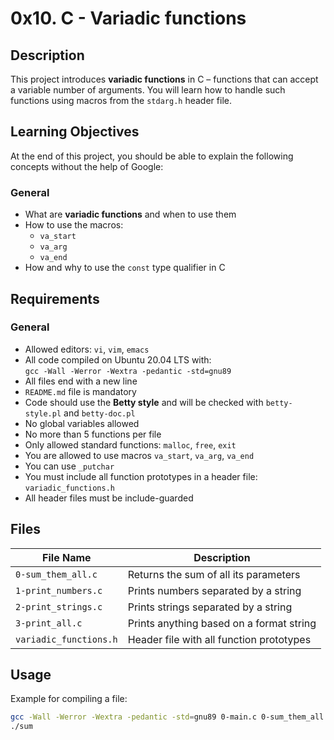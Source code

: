 # 0x10. C - Variadic functions

## Description

This project introduces **variadic functions** in C – functions that can accept a variable number of arguments. You will learn how to handle such functions using macros from the `stdarg.h` header file.

## Learning Objectives

At the end of this project, you should be able to explain the following concepts without the help of Google:

### General

- What are **variadic functions** and when to use them
- How to use the macros:
  - `va_start`
  - `va_arg`
  - `va_end`
- How and why to use the `const` type qualifier in C

## Requirements

### General

- Allowed editors: `vi`, `vim`, `emacs`
- All code compiled on Ubuntu 20.04 LTS with:  
  `gcc -Wall -Werror -Wextra -pedantic -std=gnu89`
- All files end with a new line
- `README.md` file is mandatory
- Code should use the **Betty style** and will be checked with `betty-style.pl` and `betty-doc.pl`
- No global variables allowed
- No more than 5 functions per file
- Only allowed standard functions: `malloc`, `free`, `exit`
- You are allowed to use macros `va_start`, `va_arg`, `va_end`
- You can use `_putchar`
- You must include all function prototypes in a header file: `variadic_functions.h`
- All header files must be include-guarded

## Files

| File Name             | Description                                  |
|----------------------|----------------------------------------------|
| `0-sum_them_all.c`    | Returns the sum of all its parameters        |
| `1-print_numbers.c`   | Prints numbers separated by a string         |
| `2-print_strings.c`   | Prints strings separated by a string         |
| `3-print_all.c`       | Prints anything based on a format string     |
| `variadic_functions.h`| Header file with all function prototypes     |

## Usage

Example for compiling a file:

```bash
gcc -Wall -Werror -Wextra -pedantic -std=gnu89 0-main.c 0-sum_them_all.c -o sum
./sum

